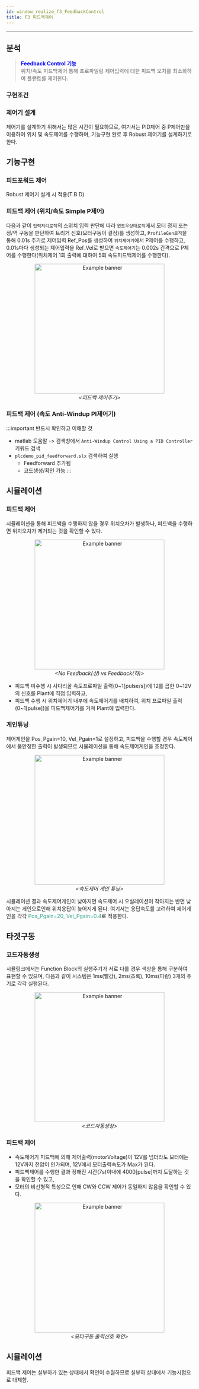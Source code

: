 ```yaml
---
id: window_realize_f3_FeedbackControl
title: F3 피드백제어
---
```

---

## 분석

> <font color="blue"><strong>Feedback Control 기능</strong></font><br/>
> 위치/속도 피드백제어 통해 프로파일링 제어입력에 대한 피드백 오차를 최소화하여 플랜트를 제어한다.

### 구현조건

### 제어기 설계

제어기를 설계하기 위해서는 많은 시간이 필요하므로, 여기서는 PID제어 중 P제어만을 이용하여 위치 및 속도제어를 수행하며, 기능구현 완료 후 Robust 제어기를 설계하기로 한다.

## 기능구현

### 피드포워드 제어

Robust 제어기 설계 시 적용(T.B.D)

### 피드백 제어 (위치/속도 Simple P제어)

다음과 같이 `입력처리로직`의 스위치 입력 판단에 따라 `윈도우상태로직`에서 모터 정지 또는 정/역 구동을 판단하여 트리거 신호(모터구동이 결정)를 생성하고, `ProfileGen로직`을 통해 0.01s 주기로 제어입력 Ref_Pos를 생성하여 `위치제어기`에서 P제어를 수행하고, 0.01s마다 생성되는 제어입력을 Ref_Vel로 받으면 `속도제어기`는 0.002s 간격으로 P제어를 수행한다(위치제어 1회 출력에 대하여 5회 속도피드백제어를 수행한다). 

<p align="center">
	<img
		src={require('/img/2_mbd/mbd_sys_mil_f3_Feedback_1_timing.png').default}
		alt="Example banner"
		width="350"
	/><br/><em>&lt;피드백 제어주기&gt;</em>
</p>

### 피드백 제어 (속도 Anti-Windup PI제어기)

:::important 반드시 확인하고 이해할 것
* matlab 도움말 -> 검색창에서 `Anti-Windup Control Using a PID Controller` 키워드 검색
* `plcdemo_pid_feedforward.slx` 검색하여 실행
  * Feedforward 추가됨
  * 코드생성/확인 가능
:::

## 시뮬레이션

### 피드백 제어

시뮬레이션을 통해 피드백을 수행하지 않을 경우 위치오차가 발생하나, 피드백을 수행하면 위치오차가 제거되는 것을 확인할 수 있다.

<p align="center">
	<img
		src={require('/img/2_mbd/mbd_sys_mil_f3_Feedback_2_simulation.png').default}
		alt="Example banner"
		width="350"
	/><br/><em>&lt;No Feedback(상) vs Feedback(하)&gt;</em>
</p>

* 피드백 미수행 시 사다리꼴 속도프로파일 출력(0~1[pulse/s])에 12를 곱한 0~12V의 신호를 Plant에 직접 입력하고, 
* 피드백 수행 시 위치제어기 내부에 속도제어기를 배치하여, 위치 프로파일 출력(0~1[pulse])을 피드백제어기를 거쳐 Plant에 입력한다.

### 게인튜닝

제어게인을 Pos_Pgain=10, Vel_Pgain=1로 설정하고, 피드백을 수행할 경우 속도제어에서 불안정한 출력이 발생되므로 시뮬레이션을 통해 속도제어게인을 조정한다.

<p align="center">
	<img
		src={require('/img/2_mbd/mbd_sys_mil_f3_Feedback_3_gain_tune.png').default}
		alt="Example banner"
		width="350"
	/><br/><em>&lt;속도제어 게인 튜닝&gt;</em>
</p>

시뮬레이션 결과 속도제어게인이 낮아지면 속도제어 시 오실레이션이 작아지는 반면 낮아지는 게인으로인해 위치응답이 늦어지게 된다.
여기서는 응답속도를 고려하여 제어게인을 각각 <font color="#34a28a">Pos_Pgain=20, Vel_Pgain=0.4</font>로 적용한다.

## 타겟구동

### 코드자동생성

시뮬링크에서는 Function Block의 실행주기가 서로 다를 경우 색상을 통해 구분하여 표현할 수 있으며, 다음과 같이 시스템은 1ms(빨강), 2ms(초록), 10ms(파랑) 3개의 주기로 각각 실행된다.

<p align="center">
	<img
		src={require('/img/2_mbd/mbd_sys_mil_f3_Feedback_4_AutoCode.png').default}
		alt="Example banner"
		width="350"
	/><br/><em>&lt;코드자동생성&gt;</em>
</p>

### 피드백 제어

* 속도제어기 피드백에 의해 제어출력(motorVoltage)이 12V를 넘더라도 모터에는 12V까지 전압이 인가되며, 12V에서 모터출력속도가 Max가 된다.  
* 피드백제어를 수행한 결과 정해진 시간(7s)이내에 4000[pulse]까지 도달하는 것을 확인할 수 있고, 
* 모터의 비선형적 특성으로 인해 CW와 CCW 제어가 동일하지 않음을 확인할 수 있다.

<p align="center">
	<img
		src={require('/img/2_mbd/mbd_sys_mil_f3_Feedback_5_verification.png').default}
		alt="Example banner"
		width="350"
	/><br/><em>&lt;모터구동 출력신호 확인&gt;</em>
</p>

## 시뮬레이션

피드백 제어는 실부하가 있는 상태에서 확인이 수월하므로 실부하 상태에서 기능시험으로 대체함.

